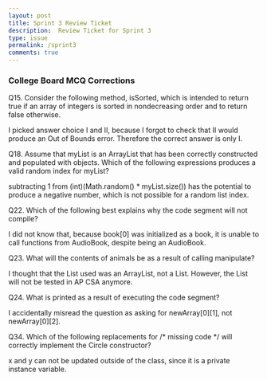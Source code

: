 ```yaml
---
layout: post
title: Sprint 3 Review Ticket
description:  Review Ticket for Sprint 3
type: issue
permalink: /sprint3
comments: true
---
```


### College Board MCQ Corrections

Q15. Consider the following method, isSorted, which is intended to return true if an array of integers is sorted in nondecreasing order and to return false otherwise.

I picked answer choice I and II, because I forgot to check that II would produce an Out of Bounds error. Therefore the correct answer is only I.

Q18. Assume that myList is an ArrayList that has been correctly constructed and populated with objects. Which of the following expressions produces a valid random index for myList?

subtracting 1 from (int)(Math.random() * myList.size()) has the potential to produce a negative number, which is not possible for a random list index.

Q22. Which of the following best explains why the code segment will not compile?

I did not know that, because book[0] was initialized as a book, it is unable to call functions from AudioBook, despite being an AudioBook.

Q23. What will the contents of animals be as a result of calling manipulate?

I thought that the List used was an ArrayList, not a List. However, the List will not be tested in AP CSA anymore.

Q24. What is printed as a result of executing the code segment?

I accidentally misread the question as asking for newArray[0][1], not newArray[0][2].

Q34. Which of the following replacements for /* missing code */ will correctly implement the Circle constructor?

x and y can not be updated outside of the class, since it is a private instance variable.